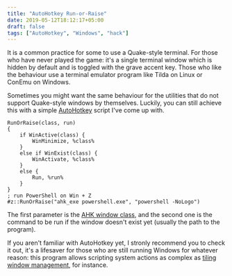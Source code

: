 ```yaml
---
title: "AutoHotkey Run-or-Raise"
date: 2019-05-12T18:12:17+05:00
draft: false
tags: ["AutoHotkey", "Windows", "hack"]
---
```


It is a common practice for some to use a Quake-style terminal. For those who
have never played the game: it's a single terminal window which is hidden by
default and is toggled with the grave accent key. Those who like the behaviour
use a terminal emulator program like Tilda on Linux or ConEmu on Windows.

Sometimes you might want the same behaviour for the utilities that do not
support Quake-style windows by themselves. Luckily, you can still achieve this
with a simple [AutoHotkey][AHK] script I've come up with.

<!--more-->

    RunOrRaise(class, run)
    {
        if WinActive(class) {
            WinMinimize, %class%
        }
        else if WinExist(class) {
            WinActivate, %class%
        }
        else {
            Run, %run%
        }
    }
    ; run PowerShell on Win + Z
    #z::RunOrRaise("ahk_exe powershell.exe", "powershell -NoLogo")

The first parameter is the [AHK window class][AHKWinTitle], and the second one
is the command to be run if the window doesn't exist yet (usually the path to
the program).

If you aren't familiar with AutoHotkey yet, I stronly recommend you to check it
out, it's a lifesaver for those who are still running Windows for whatever
reason: this program allows scripting system actions as complex as
[tiling window management][bug.n], for instance.

[AHK]: https://autohotkey.com "a brilliant program for system automation"
[AHKWinTitle]: https://autohotkey.com/docs/misc/WinTitle.htm "AutoHotkey WinTitle docs"
[bug.n]: https://github.com/fuhsjr00/bug.n "bug.n, a tiling WM for Windows"
